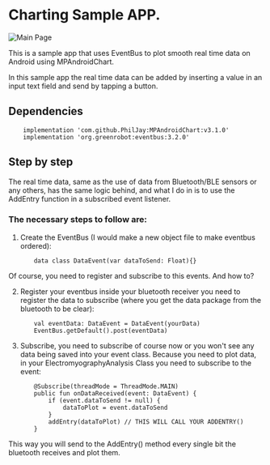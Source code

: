 # Charting Sample APP.

![Main Page](https://github.com/gello94/Android_-_App_Samples/blob/main/images/chart_sample_app.png)

This is a sample app that uses EventBus to plot smooth real time data on Android using MPAndroidChart.

In this sample app the real time data can be added by inserting a value in an input text field and send by tapping a button.

## Dependencies
```
    implementation 'com.github.PhilJay:MPAndroidChart:v3.1.0'
    implementation 'org.greenrobot:eventbus:3.2.0'
```

## Step by step 
The real time data, same as the use of data from Bluetooth/BLE sensors or any others, has the same logic behind, and what I do in  is to use the AddEntry function in a subscribed event listener.

### The necessary steps to follow are:

1. Create the EventBus (I would make a new object file to make eventbus ordered):
```
       data class DataEvent(var dataToSend: Float){}
```

Of course, you need to register and subscribe to this events. And how to?

2. Register your eventbus inside your bluetooth receiver you need to register the data to subscribe (where you get the data package from the bluetooth to be clear):
```
       val eventData: DataEvent = DataEvent(yourData)
       EventBus.getDefault().post(eventData)
```

3. Subscribe, you need to subscribe of course now or you won't see any data being saved into your event class.
   Because you need to plot data, in your ElectromyographyAnalysis Class you need to subscribe to the event:
```
       @Subscribe(threadMode = ThreadMode.MAIN)
       public fun onDataReceived(event: DataEvent) {
           if (event.dataToSend != null) {
               dataToPlot = event.dataToSend
           }
           addEntry(dataToPlot) // THIS WILL CALL YOUR ADDENTRY()
       }
```

This way you will send to the AddEntry() method every single bit the bluetooth receives and plot them.